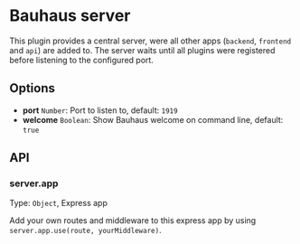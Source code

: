 # Bauhaus server

This plugin provides a central server, were all other apps (`backend`, `frontend` and `api`) are added to. The server waits until all plugins were registered before listening to the configured port.

## Options

* **port** `Number`: Port to listen to, default: `1919`
* **welcome** `Boolean`: Show Bauhaus welcome on command line, default: `true`

## API

### server.app

Type: `Object`, Express app

Add your own routes and middleware to this express app by using `server.app.use(route, yourMiddleware)`.